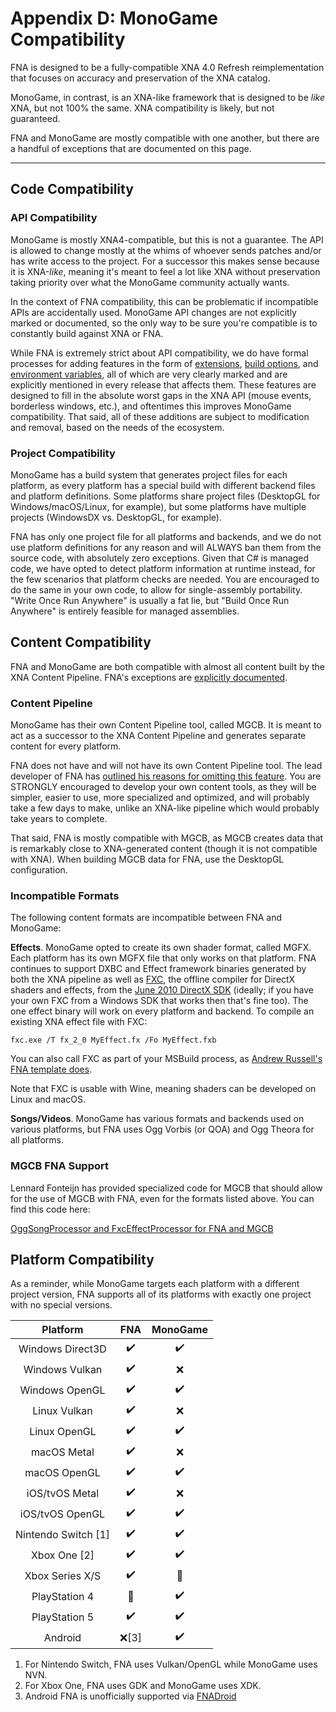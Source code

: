# Appendix D: MonoGame Compatibility

FNA is designed to be a fully-compatible XNA 4.0 Refresh reimplementation that focuses on accuracy and preservation of the XNA catalog.

MonoGame, in contrast, is an XNA-like framework that is designed to be _like_ XNA, but not 100% the same. XNA compatibility is likely, but not guaranteed.

FNA and MonoGame are mostly compatible with one another, but there are a handful of exceptions that are documented on this page.

***

## Code Compatibility
### API Compatibility
MonoGame is mostly XNA4-compatible, but this is not a guarantee. The API is allowed to change mostly at the whims of whoever sends patches and/or has write access to the project. For a successor this makes sense because it is XNA-_like_, meaning it's meant to feel a lot like XNA without preservation taking priority over what the MonoGame community actually wants.

In the context of FNA compatibility, this can be problematic if incompatible APIs are accidentally used. MonoGame API changes are not explicitly marked or documented, so the only way to be sure you're compatible is to constantly build against XNA or FNA.

While FNA is extremely strict about API compatibility, we do have formal processes for adding features in the form of [extensions](../5:-FNA-Extensions.md), [build options](../6:-FNA-Build-Options.md), and [environment variables](../7:-FNA-Environment-Variables.md), all of which are very clearly marked and are explicitly mentioned in every release that affects them. These features are designed to fill in the absolute worst gaps in the XNA API (mouse events, borderless windows, etc.), and oftentimes this improves MonoGame compatibility. That said, all of these additions are subject to modification and removal, based on the needs of the ecosystem.

### Project Compatibility
MonoGame has a build system that generates project files for each platform, as every platform has a special build with different backend files and platform definitions. Some platforms share project files (DesktopGL for Windows/macOS/Linux, for example), but some platforms have multiple projects (WindowsDX vs. DesktopGL, for example).

FNA has only one project file for all platforms and backends, and we do not use platform definitions for any reason and will ALWAYS ban them from the source code, with absolutely zero exceptions. Given that C# is managed code, we have opted to detect platform information at runtime instead, for the few scenarios that platform checks are needed. You are encouraged to do the same in your own code, to allow for single-assembly portability. "Write Once Run Anywhere" is usually a fat lie, but "Build Once Run Anywhere" is entirely feasible for managed assemblies.

## Content Compatibility
FNA and MonoGame are both compatible with almost all content built by the XNA Content Pipeline. FNA's exceptions are [explicitly documented](../2a:-Building-XNA-Games-with-FNA.md#2-about-content-support).

### Content Pipeline
MonoGame has their own Content Pipeline tool, called MGCB. It is meant to act as a successor to the XNA Content Pipeline and generates separate content for every platform.

FNA does not have and will not have its own Content Pipeline tool. The lead developer of FNA has [outlined his reasons for omitting this feature](https://flibitijibibo.com/xnacontent.html). You are STRONGLY encouraged to develop your own content tools, as they will be simpler, easier to use, more specialized and optimized, and will probably take a few days to make, unlike an XNA-like pipeline which would probably take years to complete.

That said, FNA is mostly compatible with MGCB, as MGCB creates data that is remarkably close to XNA-generated content (though it is not compatible with XNA). When building MGCB data for FNA, use the DesktopGL configuration.

### Incompatible Formats
The following content formats are incompatible between FNA and MonoGame:

**Effects**. MonoGame opted to create its own shader format, called MGFX. Each platform has its own MGFX file that only works on that platform. FNA continues to support DXBC and Effect framework binaries generated by both the XNA pipeline as well as [FXC](https://msdn.microsoft.com/en-us/library/windows/desktop/bb232919(v=vs.85).aspx), the offline compiler for DirectX shaders and effects,  from the [June 2010 DirectX SDK](https://www.microsoft.com/en-us/download/details.aspx?id=6812) (ideally; if you have your own FXC from a Windows SDK that works then that's fine too). The one effect binary will work on every platform and backend. To compile an existing XNA effect file with FXC:

```dos
fxc.exe /T fx_2_0 MyEffect.fx /Fo MyEffect.fxb
```

You can also call FXC as part of your MSBuild process, as [Andrew Russell's FNA template does](https://github.com/AndrewRussellNet/FNA-Template/blob/master/build/BuildShaders.targets).

Note that FXC is usable with Wine, meaning shaders can be developed on Linux and macOS.

**Songs/Videos**. MonoGame has various formats and backends used on various platforms, but FNA uses Ogg Vorbis (or QOA) and Ogg Theora for all platforms.

### MGCB FNA Support
Lennard Fonteijn has provided specialized code for MGCB that should allow for the use of MGCB with FNA, even for the formats listed above. You can find this code here:

[OggSongProcessor and FxcEffectProcessor for FNA and MGCB](https://gist.github.com/LennardF1989/a5d7d54c89cb6cd0e6bc9551b6fa6a48)

## Platform Compatibility

As a reminder, while MonoGame targets each platform with a different project version, FNA supports all of its platforms with exactly one project with no special versions.

| Platform           | FNA                 | MonoGame           |
|:------------------:|:-------------------:|:------------------:|
| Windows Direct3D   | ✔️                   | ✔️                  |
| Windows Vulkan     | ✔️                   | ❌                 |
| Windows OpenGL     | ✔️                   | ✔️                  |
| Linux Vulkan       | ✔️                   | ❌                 |
| Linux OpenGL       | ✔️                   | ✔️                  |
| macOS Metal        | ✔️                   | ❌                 |
| macOS OpenGL       | ✔️                   | ✔️                  |
| iOS/tvOS Metal     | ✔️                   | ❌                 |
| iOS/tvOS OpenGL    | ✔️                   | ✔️                  |
| Nintendo Switch [1]| ✔️                   | ✔️                  |
| Xbox One        [2]| ✔️                   | ✔️                  |
| Xbox Series X/S    | ✔️                   | 🚧                 |
| PlayStation 4      | 🚧                  | ✔️                  |
| PlayStation 5      | ✔️                  | ✔️                  |
| Android            | ❌[3]               | ✔️                  |

1. For Nintendo Switch, FNA uses Vulkan/OpenGL while MonoGame uses NVN.
2. For Xbox One, FNA uses GDK and MonoGame uses XDK.
3. Android FNA is unofficially supported via [FNADroid](https://github.com/0x0ade/FNADroid)

